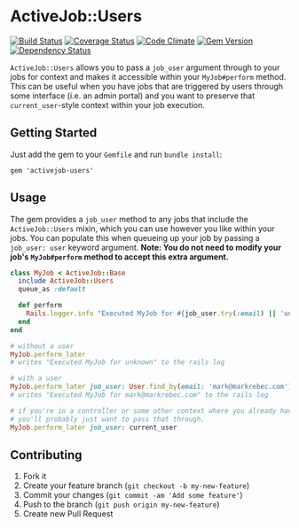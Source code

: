 # ActiveJob::Users

[![Build Status](https://travis-ci.org/markrebec/activejob-users.png)](https://travis-ci.org/markrebec/activejob-users)
[![Coverage Status](https://coveralls.io/repos/markrebec/activejob-users/badge.svg)](https://coveralls.io/r/markrebec/activejob-users)
[![Code Climate](https://codeclimate.com/github/markrebec/activejob-users.png)](https://codeclimate.com/github/markrebec/activejob-users)
[![Gem Version](https://badge.fury.io/rb/activejob-users.png)](http://badge.fury.io/rb/activejob-users)
[![Dependency Status](https://gemnasium.com/markrebec/activejob-users.png)](https://gemnasium.com/markrebec/activejob-users)

`ActiveJob::Users` allows you to pass a `job_user` argument through to your jobs for context and makes it accessible within your `MyJob#perform` method. This can be useful when you have jobs that are triggered by users through some interface (i.e. an admin portal) and you want to preserve that `current_user`-style context within your job execution.

## Getting Started

Just add the gem to your `Gemfile` and run `bundle install`:

    gem 'activejob-users'

## Usage

The gem provides a `job_user` method to any jobs that include the `ActiveJob::Users` mixin, which you can use however you like within your jobs. You can populate this when queueing up your job by passing a `job_user: user` keyword argument. **Note: You do not need to modify your job's `MyJob#perform` method to accept this extra argument.**

```ruby
class MyJob < ActiveJob::Base
  include ActiveJob::Users
  queue_as :default

  def perform
    Rails.logger.info "Executed MyJob for #{job_user.try(:email) || 'unknown'}"
  end
end

# without a user
MyJob.perform_later
# writes "Executed MyJob for unknown" to the rails log

# with a user
MyJob.perform_later job_user: User.find_by(email: 'mark@markrebec.com')
# writes "Executed MyJob for mark@markrebec.com" to the rails log

# if you're in a controller or some other context where you already have a current_user
# you'll probably just want to pass that through.
MyJob.perform_later job_user: current_user
```

## Contributing
1. Fork it
2. Create your feature branch (`git checkout -b my-new-feature`)
3. Commit your changes (`git commit -am 'Add some feature'`)
4. Push to the branch (`git push origin my-new-feature`)
5. Create new Pull Request
